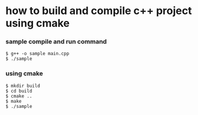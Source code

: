 # how to build and compile c++ project using cmake

### sample compile and run command
```
$ g++ -o sample main.cpp
$ ./sample
```

### using cmake
```
$ mkdir build
$ cd build
$ cmake ..
$ make
$ ./sample
```
